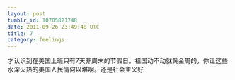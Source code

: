 ```yaml
---
layout: post
tumblr_id: 10705821748
date: 2011-09-26 23:49:48 UTC
title: 7
category: feelings
---
```


才认识到在美国上班只有7天非周末的节假日。祖国动不动就黄金周的，你让这些水深火热的美国人民情何以堪啊。还是社会主义好
